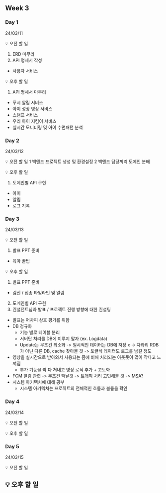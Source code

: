 ## Week 3


### Day 1 
24/03/11

💡 오전 할 일
 1. ERD 마무리
 2. API 명세서 작성
  - 사용자 서비스

💡 오후 할 일
 1. API 명세서 마무리
  - 푸시 알림 서비스
  - 아이 성장 영상 서비스
  - 스탬프 서비스
  - 우리 아이 지킴이 서비스
  - 실시간 모니터링 및 아이 수면패턴 분석

### Day 2
24/03/12

💡 오전 할 일
 1 백엔드 프로젝트 생성 및 환경설정
 2 백엔드 담당끼리 도메인 분배

💡 오후 할 일
 1. 도메인별 API 구현
  - 아이
  - 알림
  - 로그 기록


### Day 3
24/03/13

💡 오전 할 일
 1. 발표 PPT 준비
  - 육아 꿀팁

💡 오후 할 일
 1. 발표 PPT 준비
  - 검진 / 접종 타임라인 및 알림
 2. 도메인별 API 구현
 3. 컨설턴트님과 발표 / 프로젝트 진행 방향에 대한 컨설팅
  - 발표는 어차피 상호 평가를 위함
  - DB 정규화
    - 기능 별로 테이블 분리
    - 서버단 처리를 DB에 미루지 말자 (ex. Logdata)
    - Update는 무조건 최소화
      -> 일시적인 데이터는 DB에 저장 x
      -> 차라리 RDB가 아닌 다른 DB, cache 찾아볼 것
      -> 토글식 데이터도 로그를 남길 정도
  - 영상을 실시간으로 받아와서 사용되는 폼에 비해 처리되는 아웃풋이 많이 작다고 느껴짐
    - 부가 기능을 싹 다 쳐내고 영상 로직 추가 + 고도화
  - FCM 알림 관련
    -> 무조건 뻑날것
    -> 트래픽 처리 고민해볼 것
    -> MSA?
  - 시스템 아키텍처에 대해 공부
    - 시스템 아키텍처는 프로젝트의 전체적인 흐름과 볼륨을 확인
    
### Day 4
24/03/14

💡 오전 할 일

💡 오후 할 일


### Day 5
24/03/15

💡 오전 할 일

💡 오후 할 일
---
